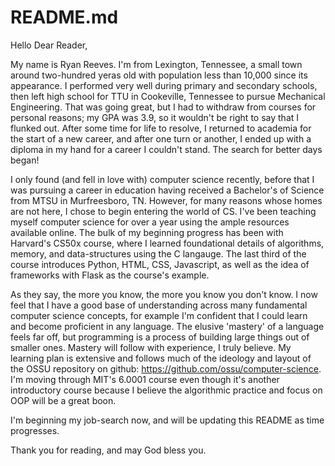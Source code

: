 # README.md
Hello Dear Reader,

My name is Ryan Reeves. I'm from Lexington, Tennessee, a small town around two-hundred yeras old with population less than 10,000 since its appearance. I performed very well during primary and secondary schools, then left high school for TTU in Cookeville, Tennessee to pursue Mechanical Engineering. That was going great, but I had to withdraw from courses for personal reasons; my GPA was 3.9, so it wouldn't be right to say that I flunked out. After some time for life to resolve, I returned to academia for the start of a new career, and after one turn or another, I ended up with a diploma in my hand for a career I couldn't stand. The search for better days began!

I only found (and fell in love with) computer science recently, before that I was pursuing a career in education having received a Bachelor's of Science from MTSU in Murfreesboro, TN. However, for many reasons whose homes are not here, I chose to begin entering the world of CS. I've been teaching myself computer science for over a year using the ample resources available online. The bulk of my beginning progress has been with Harvard's CS50x course, where I learned foundational details of algorithms, memory, and data-structures using the C langauge. The last third of the course introduces Python, HTML, CSS, Javascript, as well as the idea of frameworks with Flask as the course's example.

As they say, the more you know, the more you know you don't know. I now feel that I have a good base of understanding across many fundamental computer science concepts, for example I'm confident that I could learn and become proficient in any language. The elusive 'mastery' of a language feels far off, but programming is a process of building large things out of smaller ones. Mastery will follow with experience, I truly believe. My learning plan is extensive and follows much of the ideology and layout of the OSSU repository on github: https://github.com/ossu/computer-science. I'm moving through MIT's 6.0001 course even though it's another introductory course because I believe the algorithmic practice and focus on OOP will be a great boon.

I'm beginning my job-search now, and will be updating this README as time progresses.

Thank you for reading, and may God bless you.
